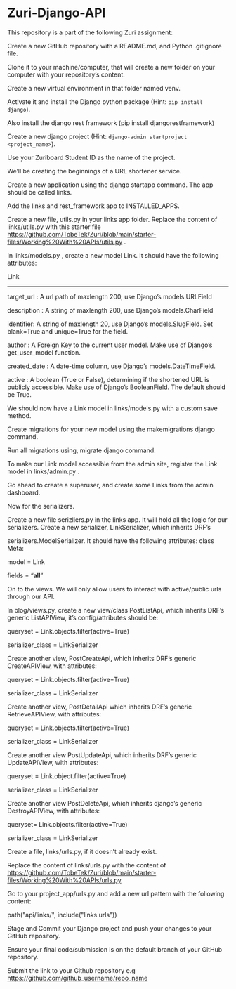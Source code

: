 # Zuri-Django-API

This repository is a part of the following Zuri assignment:

Create a new GitHub repository with a README.md, and Python .gitignore file.

Clone it to your machine/computer, that will create a new folder on your computer with your repository’s content.

Create a new virtual environment in that folder named venv. 

Activate it and install the Django python package (Hint: `pip install django`).

Also install the django rest framework (pip install djangorestframework)

Create a new django project (Hint: `django-admin startproject <project_name>`). 

Use your Zuriboard Student ID as the name of the project.

 

We’ll be creating the beginnings of a URL shortener service.

 

Create a new application using the django startapp command. The app should be called links.

Add the links and rest_framework app to INSTALLED_APPS.

 

Create a new file, utils.py in your links app folder. Replace the content of links/utils.py with this starter file https://github.com/TobeTek/Zuri/blob/main/starter-files/Working%20With%20APIs/utils.py . 


 

In links/models.py , create a new model Link. It should have the following attributes:

 Link

--------

target_url : A url path of maxlength 200, use Django’s models.URLField

 

description : A string of maxlength 200, use Django’s models.CharField

 

identifier: A string of maxlength 20, use Django’s models.SlugField. Set blank=True and unique=True for the field.

 

author : A Foreign Key to the current user model. Make use of Django’s get_user_model function.

 

created_date : A date-time column, use Django’s models.DateTimeField.

 

active :  A boolean (True or False), determining if the shortened URL is publicly accessible. Make use of Django’s BooleanField. The default should be True.


 

We should now have a Link model in links/models.py with a custom save method.

Create migrations for your new model using the makemigrations django command. 

Run all migrations using, migrate django command.

To make our Link model accessible from the admin site, register the Link model in links/admin.py . 

Go ahead to create a superuser, and create some Links from the admin dashboard.

 

Now for the serializers. 

Create a new file serizliers.py in the links app. It will hold all the logic for our serializers.
Create a new serializer, LinkSerializer, which inherits DRF’s 

serializers.ModelSerializer. It should have the following attributes:
class Meta:

model = Link

fields = “__all__”

 

On to the views. We will only allow users to interact with active/public urls through our API.


In blog/views.py,  create a new view/class PostListApi, which inherits DRF’s generic ListAPIView,  it’s config/attributes should be:

queryset = Link.objects.filter(active=True)

serializer_class = LinkSerializer

 

Create another view, PostCreateApi, which inherits DRF’s generic CreateAPIView, with attributes:

queryset = Link.objects.filter(active=True)

serializer_class = LinkSerializer

 

Create another view, PostDetailApi which inherits DRF’s generic RetrieveAPIView, with attributes:

queryset = Link.objects.filter(active=True)

serializer_class = LinkSerializer

 

Create another view PostUpdateApi, which inherits DRF’s generic UpdateAPIView, with attributes:

queryset = Link.object.filter(active=True)

serializer_class = LinkSerializer


 

Create another view PostDeleteApi, which inherits django’s generic DestroyAPIView, with attributes:

queryset= Link.objects.filter(active=True)

serializer_class = LinkSerializer


 

Create a file, links/urls.py, if it doesn’t already exist.

Replace the content of links/urls.py with the content of https://github.com/TobeTek/Zuri/blob/main/starter-files/Working%20With%20APIs/urls.py 

 

Go to your project_app/urls.py and add a new url pattern with the following content:

path("api/links/", include("links.urls"))


 

Stage and Commit your Django project and push your changes to your GitHub repository. 

Ensure your final code/submission is on the default branch of your GitHub repository.

Submit the link to your Github repository e.g https://github.com/github_username/repo_name

 

